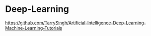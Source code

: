 # Deep-Learning  

https://github.com/TarrySingh/Artificial-Intelligence-Deep-Learning-Machine-Learning-Tutorials  

